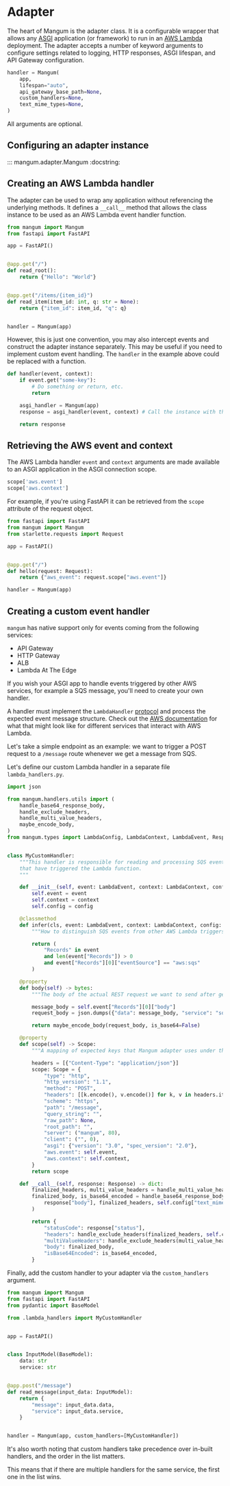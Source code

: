 # Adapter

The heart of Mangum is the adapter class. It is a configurable wrapper that allows any [ASGI](https://asgi.readthedocs.io/en/latest/) application (or framework) to run in an [AWS Lambda](https://aws.amazon.com/lambda/) deployment. The adapter accepts a number of keyword arguments to configure settings related to logging, HTTP responses, ASGI lifespan, and API Gateway configuration.

```python
handler = Mangum(
    app,
    lifespan="auto",
    api_gateway_base_path=None,
    custom_handlers=None,
    text_mime_types=None,
)
```

All arguments are optional.

## Configuring an adapter instance

::: mangum.adapter.Mangum
    :docstring:

## Creating an AWS Lambda handler

The adapter can be used to wrap any application without referencing the underlying methods. It defines a `__call__` method that allows the class instance to be used as an AWS Lambda event handler function. 

```python
from mangum import Mangum
from fastapi import FastAPI

app = FastAPI()


@app.get("/")
def read_root():
    return {"Hello": "World"}


@app.get("/items/{item_id}")
def read_item(item_id: int, q: str = None):
    return {"item_id": item_id, "q": q}


handler = Mangum(app)
```

However, this is just one convention, you may also intercept events and construct the adapter instance separately. This may be useful if you need to implement custom event handling. The `handler` in the example above could be replaced with a function.

```python
def handler(event, context):
    if event.get("some-key"):
        # Do something or return, etc.
        return

    asgi_handler = Mangum(app)
    response = asgi_handler(event, context) # Call the instance with the event arguments

    return response
```

## Retrieving the AWS event and context

The AWS Lambda handler `event` and `context` arguments are made available to an ASGI application in the ASGI connection scope.

```python
scope['aws.event']
scope['aws.context']
```

For example, if you're using FastAPI it can be retrieved from the `scope` attribute of the request object.

```python
from fastapi import FastAPI
from mangum import Mangum
from starlette.requests import Request

app = FastAPI()


@app.get("/")
def hello(request: Request):
    return {"aws_event": request.scope["aws.event"]}

handler = Mangum(app)
```

## Creating a custom event handler

`mangum` has native support only for events coming from the following services:
* API Gateway
* HTTP Gateway
* ALB
* Lambda At The Edge

If you wish your ASGI app to handle events triggered by other AWS services, for example a SQS message, you'll need to create your own handler.

A handler must implement the `LambdaHandler` [protocol](https://peps.python.org/pep-0544/) and process the expected event message structure. Check out the [AWS documentation](https://docs.aws.amazon.com/lambda/latest/dg/lambda-services.html) for what that might look like for different services that interact with AWS Lambda.

Let's take a simple endpoint as an example: we want to trigger a POST request to a `/message` route whenever we get a message from SQS.

Let's define our custom Lambda handler in a separate file `lambda_handlers.py`.

```python
import json

from mangum.handlers.utils import (
    handle_base64_response_body,
    handle_exclude_headers,
    handle_multi_value_headers,
    maybe_encode_body,
)
from mangum.types import LambdaConfig, LambdaContext, LambdaEvent, Response, Scope


class MyCustomHandler:
    """This handler is responsible for reading and processing SQS events
    that have triggered the Lambda function.
    """

    def __init__(self, event: LambdaEvent, context: LambdaContext, config: LambdaConfig) -> None:
        self.event = event
        self.context = context
        self.config = config

    @classmethod
    def infer(cls, event: LambdaEvent, context: LambdaContext, config: LambdaConfig) -> bool:
        """How to distinguish SQS events from other AWS Lambda triggers"""

        return (
            "Records" in event 
            and len(event["Records"]) > 0 
            and event["Records"][0]["eventSource"] == "aws:sqs"
        )

    @property
    def body(self) -> bytes:
        """The body of the actual REST request we want to send after getting the event."""

        message_body = self.event["Records"][0]["body"]
        request_body = json.dumps({"data": message_body, "service": "sqs"})

        return maybe_encode_body(request_body, is_base64=False)

    @property
    def scope(self) -> Scope:
        """A mapping of expected keys that Mangum adapter uses under the hood"""

        headers = [{"Content-Type": "application/json"}]
        scope: Scope = {
            "type": "http",
            "http_version": "1.1",
            "method": "POST",
            "headers": [[k.encode(), v.encode()] for k, v in headers.items()],
            "scheme": "https",
            "path": "/message",
            "query_string": "",
            "raw_path": None,
            "root_path": "",
            "server": ("mangum", 80),
            "client": ("", 0),
            "asgi": {"version": "3.0", "spec_version": "2.0"},
            "aws.event": self.event,
            "aws.context": self.context,
        }
        return scope

    def __call__(self, response: Response) -> dict:
        finalized_headers, multi_value_headers = handle_multi_value_headers(response["headers"])
        finalized_body, is_base64_encoded = handle_base64_response_body(
            response["body"], finalized_headers, self.config["text_mime_types"]
        )

        return {
            "statusCode": response["status"],
            "headers": handle_exclude_headers(finalized_headers, self.config),
            "multiValueHeaders": handle_exclude_headers(multi_value_headers, self.config),
            "body": finalized_body,
            "isBase64Encoded": is_base64_encoded,
        }
```

Finally, add the custom handler to your adapter via the `custom_handlers` argument.

```python
from mangum import Mangum
from fastapi import FastAPI
from pydantic import BaseModel

from .lambda_handlers import MyCustomHandler


app = FastAPI()


class InputModel(BaseModel):
    data: str
    service: str


@app.post("/message")
def read_message(input_data: InputModel):
    return {
        "message": input_data.data,
        "service": input_data.service,
    }


handler = Mangum(app, custom_handlers=[MyCustomHandler])
```

It's also worth noting that custom handlers take precedence over in-built handlers, and the order in the list matters.

This means that if there are multiple handlers for the same service, the first one in the list wins. 
